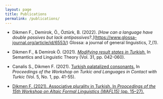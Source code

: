 ```yaml
---
layout: page
title: Publications
permalink: /publications/
---
```


- Dikmen F., Demirok, Ö., Öztürk, B. (2022). _[How can a language have double passives but lack antipassives?.]_(https://www.glossa-journal.org/article/id/6553/) Glossa: a journal of general linguistics, 7_(1).

- Dikmen F., & Demirok Ö. (2021). _[Modifying result states in Turkish.](https://journals.linguisticsociety.org/proceedings/index.php/SALT/article/view/31.003)_ In Semantics and Linguistic Theory (Vol. 31, pp. 042-060).

- Canalis S., Dikmen F. (2021). [Turkish palatalized consonants.](https://journals.linguisticsociety.org/proceedings/index.php/tu/article/view/4781) In _Proceedings of the Workshop on Turkic and Languages in Contact with Turkic_ (Vol. 5, No. 1, pp. 41-55).

- [Dikmen F. (2021). Associative plurality in Turkish. In _Proocedings of the 15th Workshop on Altaic Formal Linguistics (WAFL15)_ (pp. 15–27).](https://furkandikmen.com/assets/publications/Associative_plurality_in_Turkish.pdf)

